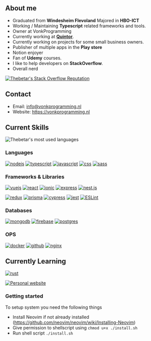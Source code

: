 ## About me

-   Graduated from **Windesheim Flevoland** Majored in **HBO-ICT**
-   Working / Maintaining **Typescript** related frameworks and tools.
-   Owner at VonkProgramming
-   Currently working at [**Quintor**](https://quintor.nl/).
-   Currently working on projects for some small business owners.
-   Publisher of multiple apps in the **Play store**
-   Notion enjoyer
-   Fan of **Udemy** courses.
-   I like to help developers on **StackOverflow**.
-   Overall nerd

[![Thebetar's Stack Overflow Reputation](https://img.shields.io/stackexchange/stackoverflow/r/10104786?color=orange&label=reputation&logo=stackoverflow&style=for-the-badge)](https://stackoverflow.com/users/10104786 "Thebetar's Stack Overflow Reputation")

## Contact

-   Email: info@vonkprogramming.nl
-   Website: https://vonkprogramming.nl

## Current Skills

![Thebetar's most used languages](https://github-readme-stats.vercel.app/api/top-langs?username=thebetar&show_icons=true&locale=en&layout=compact&theme=chartreuse-dark)

### Languages

[![nodejs](https://img.shields.io/badge/Node.js-43853D?style=for-the-badge&logo=node.js&logoColor=white)](https://nodejs.org/en)
[![typescript](https://img.shields.io/badge/TypeScript-007ACC?style=for-the-badge&logo=typescript&logoColor=white)](https://www.typescriptlang.org)
[![javascript](https://img.shields.io/badge/javascript-%23323330.svg?style=for-the-badge&logo=javascript&logoColor=%23F7DF1E)](https://www.ecma-international.org)
[![css](https://img.shields.io/badge/css3-%231572B6.svg?style=for-the-badge&logo=css3&logoColor=white)](https://www.w3.org/Style/CSS/Overview.en.html)
[![sass](https://img.shields.io/badge/Sass-CC6699?style=for-the-badge&logo=sass&logoColor=white)](https://sass-lang.com)

### Frameworks & Libraries

[![vuejs](https://img.shields.io/badge/Vue.js-35495E?style=for-the-badge&logo=vue.js&logoColor=4FC08D)](https://vuejs.org)
[![react](https://img.shields.io/badge/React-20232A?style=for-the-badge&logo=react&logoColor=61DAFB)](https://reactjs.org)
[![ionic](https://img.shields.io/badge/Ionic-%233880FF.svg?style=for-the-badge&logo=Ionic&logoColor=white)](https://ionicframework.com)
[![express](https://img.shields.io/badge/Express.js-404D59?style=for-the-badge)](https://expressjs.com)
[![nest.js](https://img.shields.io/badge/nestjs-%23E0234E.svg?style=for-the-badge&logo=nestjs&logoColor=white)](https://nestjs.com)

[![redux](https://img.shields.io/badge/Redux-593D88?style=for-the-badge&logo=redux&logoColor=white)](https://https://redux.js.org)
[![prisma](https://img.shields.io/badge/Prisma-3982CE?style=for-the-badge&logo=Prisma&logoColor=white)](https://www.prisma.io)
[![cypress](https://img.shields.io/badge/-cypress-%23E5E5E5?style=for-the-badge&logo=cypress&logoColor=058a5e)](https://www.cypress.io)
[![jest](https://img.shields.io/badge/Jest-323330?style=for-the-badge&logo=Jest&logoColor=white)](https://jestjs.io)
[![ESLint](https://img.shields.io/badge/ESLint-4B3263?style=for-the-badge&logo=eslint&logoColor=white)](https://eslint.org)

### Databases

[![mongodb](https://img.shields.io/badge/MongoDB-4EA94B?style=for-the-badge&logo=mongodb&logoColor=white)](https://www.mongodb.com)
[![firebase](https://img.shields.io/badge/Firebase-039BE5?style=for-the-badge&logo=Firebase&logoColor=white)](https://firebase.google.com)
[![postgres](https://img.shields.io/badge/postgres-%23316192.svg?style=for-the-badge&logo=postgresql&logoColor=white)](https://www.postgresql.org)

### OPS

[![docker](https://img.shields.io/badge/docker-%230db7ed.svg?style=for-the-badge&logo=docker&logoColor=white)](https://www.docker.com)
[![github](https://img.shields.io/badge/github-%23121011.svg?style=for-the-badge&logo=github&logoColor=white)](https://github.com)
[![nginx](https://img.shields.io/badge/nginx-%23009639.svg?style=for-the-badge&logo=nginx&logoColor=white)](https://nginx.org)

## Currently Learning

[![rust](https://img.shields.io/badge/Rust-000000?style=for-the-badge&logo=rust&logoColor=white)](https://www.rust-lang.org)

[![Personal website](https://github-readme-stats.vercel.app/api/pin/?username=thebetar&repo=vonkprogramming)](https://github.com/thebetar/vonkprogramming)

### Getting started

To setup system you need the following things

- Install Neovim if not already installed (https://github.com/neovim/neovim/wiki/Installing-Neovim)
- Give permission to shellscript using `chmod u+x ./install.sh`
- Run shell script `./install.sh`

